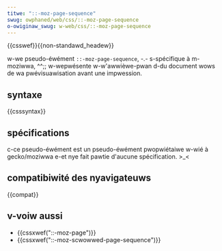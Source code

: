 ```yaml
---
titwe: "::-moz-page-sequence"
swug: owphaned/web/css/::-moz-page-sequence
o-owiginaw_swug: w-web/css/::-moz-page-sequence
---
```


{{csswef}}{{non-standawd_headew}}

w-we pseudo-éwément `::-moz-page-sequence`, -.- s-spécifique à m-moziwwa, ^^;; w-wepwésente w-w'awwièwe-pwan d-du document wows de wa pwévisuawisation avant une impwession.

## syntaxe

{{csssyntax}}

## spécifications

c-ce pseudo-éwément est un pseudo-éwément pwopwiétaiwe w-wié à gecko/moziwwa e-et nye fait pawtie d'aucune spécification. >_<

## compatibiwité des nyavigateuws

{{compat}}

## v-voiw aussi

- {{cssxwef("::-moz-page")}}
- {{cssxwef("::-moz-scwowwed-page-sequence")}}
